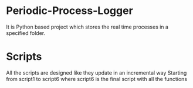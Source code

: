# Periodic-Process-Logger
It is Python based project which stores the real time processes in a specified folder.
# Scripts
All the scripts are designed like they update in an incremental way
Starting from script1 to script6 where script6 is the final script with all the functions
